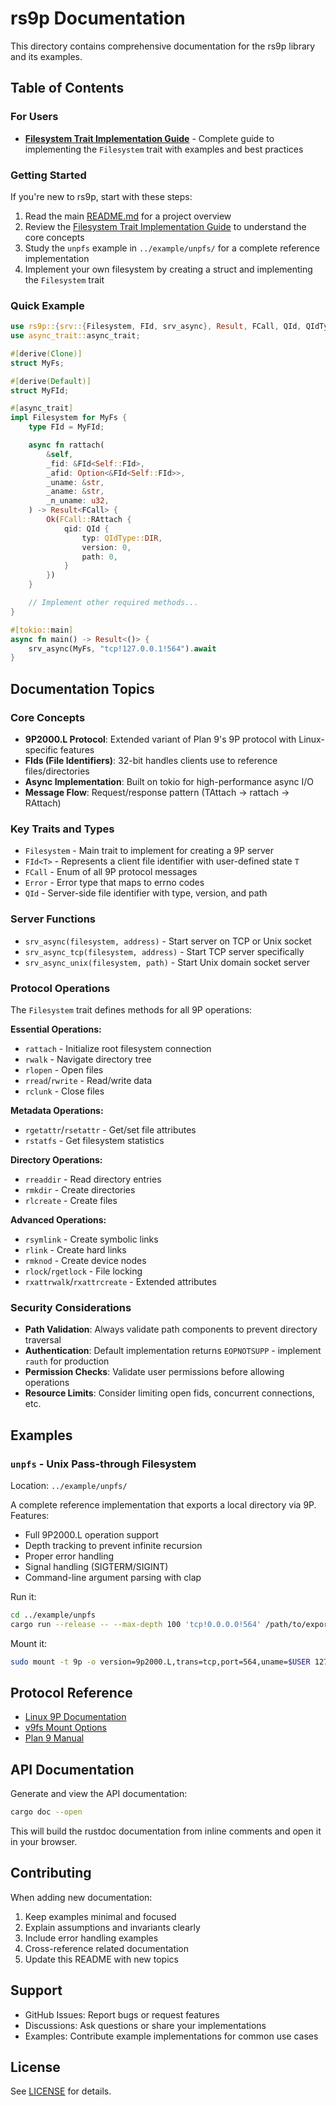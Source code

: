 # rs9p Documentation

This directory contains comprehensive documentation for the rs9p library and its examples.

## Table of Contents

### For Users

- **[Filesystem Trait Implementation Guide](filesystem-trait-guide.md)** - Complete guide to implementing the `Filesystem` trait with examples and best practices

### Getting Started

If you're new to rs9p, start with these steps:

1. Read the main [README.md](../README.md) for a project overview
2. Review the [Filesystem Trait Implementation Guide](filesystem-trait-guide.md) to understand the core concepts
3. Study the `unpfs` example in `../example/unpfs/` for a complete reference implementation
4. Implement your own filesystem by creating a struct and implementing the `Filesystem` trait

### Quick Example

```rust
use rs9p::{srv::{Filesystem, FId, srv_async}, Result, FCall, QId, QIdType};
use async_trait::async_trait;

#[derive(Clone)]
struct MyFs;

#[derive(Default)]
struct MyFId;

#[async_trait]
impl Filesystem for MyFs {
    type FId = MyFId;

    async fn rattach(
        &self,
        _fid: &FId<Self::FId>,
        _afid: Option<&FId<Self::FId>>,
        _uname: &str,
        _aname: &str,
        _n_uname: u32,
    ) -> Result<FCall> {
        Ok(FCall::RAttach {
            qid: QId {
                typ: QIdType::DIR,
                version: 0,
                path: 0,
            }
        })
    }

    // Implement other required methods...
}

#[tokio::main]
async fn main() -> Result<()> {
    srv_async(MyFs, "tcp!127.0.0.1!564").await
}
```

## Documentation Topics

### Core Concepts

- **9P2000.L Protocol**: Extended variant of Plan 9's 9P protocol with Linux-specific features
- **FIds (File Identifiers)**: 32-bit handles clients use to reference files/directories
- **Async Implementation**: Built on tokio for high-performance async I/O
- **Message Flow**: Request/response pattern (TAttach → rattach → RAttach)

### Key Traits and Types

- `Filesystem` - Main trait to implement for creating a 9P server
- `FId<T>` - Represents a client file identifier with user-defined state `T`
- `FCall` - Enum of all 9P protocol messages
- `Error` - Error type that maps to errno codes
- `QId` - Server-side file identifier with type, version, and path

### Server Functions

- `srv_async(filesystem, address)` - Start server on TCP or Unix socket
- `srv_async_tcp(filesystem, address)` - Start TCP server specifically
- `srv_async_unix(filesystem, path)` - Start Unix domain socket server

### Protocol Operations

The `Filesystem` trait defines methods for all 9P operations:

**Essential Operations:**
- `rattach` - Initialize root filesystem connection
- `rwalk` - Navigate directory tree
- `rlopen` - Open files
- `rread`/`rwrite` - Read/write data
- `rclunk` - Close files

**Metadata Operations:**
- `rgetattr`/`rsetattr` - Get/set file attributes
- `rstatfs` - Get filesystem statistics

**Directory Operations:**
- `rreaddir` - Read directory entries
- `rmkdir` - Create directories
- `rlcreate` - Create files

**Advanced Operations:**
- `rsymlink` - Create symbolic links
- `rlink` - Create hard links
- `rmknod` - Create device nodes
- `rlock`/`rgetlock` - File locking
- `rxattrwalk`/`rxattrcreate` - Extended attributes

### Security Considerations

- **Path Validation**: Always validate path components to prevent directory traversal
- **Authentication**: Default implementation returns `EOPNOTSUPP` - implement `rauth` for production
- **Permission Checks**: Validate user permissions before allowing operations
- **Resource Limits**: Consider limiting open fids, concurrent connections, etc.

## Examples

### `unpfs` - Unix Pass-through Filesystem

Location: `../example/unpfs/`

A complete reference implementation that exports a local directory via 9P. Features:

- Full 9P2000.L operation support
- Depth tracking to prevent infinite recursion
- Proper error handling
- Signal handling (SIGTERM/SIGINT)
- Command-line argument parsing with clap

Run it:
```bash
cd ../example/unpfs
cargo run --release -- --max-depth 100 'tcp!0.0.0.0!564' /path/to/export
```

Mount it:
```bash
sudo mount -t 9p -o version=9p2000.L,trans=tcp,port=564,uname=$USER 127.0.0.1 /mnt/point
```

## Protocol Reference

- [Linux 9P Documentation](https://www.kernel.org/doc/Documentation/filesystems/9p.txt)
- [v9fs Mount Options](https://www.kernel.org/doc/html/latest/filesystems/9p.html)
- [Plan 9 Manual](http://man.cat-v.org/plan_9/)

## API Documentation

Generate and view the API documentation:

```bash
cargo doc --open
```

This will build the rustdoc documentation from inline comments and open it in your browser.

## Contributing

When adding new documentation:

1. Keep examples minimal and focused
2. Explain assumptions and invariants clearly
3. Include error handling examples
4. Cross-reference related documentation
5. Update this README with new topics

## Support

- GitHub Issues: Report bugs or request features
- Discussions: Ask questions or share your implementations
- Examples: Contribute example implementations for common use cases

## License

See [LICENSE](../LICENSE) for details.
